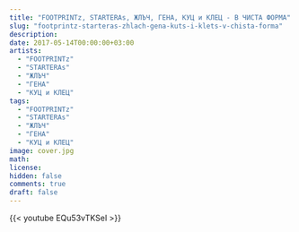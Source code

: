 ```yaml
---
title: "FOOTPRINTz, STARTERAs, ЖЛЪЧ, ГЕНА, КУЦ и КЛЕЦ - В ЧИСТА ФОРМА" 
slug: "footprintz-starteras-zhlach-gena-kuts-i-klets-v-chista-forma"
description: 
date: 2017-05-14T00:00:00+03:00
artists:
  - "FOOTPRINTz"
  - "STARTERAs"
  - "ЖЛЪЧ"
  - "ГЕНА"
  - "КУЦ и КЛЕЦ"
tags:
  - "FOOTPRINTz"
  - "STARTERAs"
  - "ЖЛЪЧ"
  - "ГЕНА"
  - "КУЦ и КЛЕЦ"
image: cover.jpg
math: 
license: 
hidden: false
comments: true
draft: false
---
```


{{< youtube EQu53vTKSeI >}}
